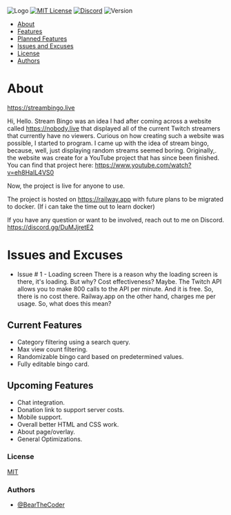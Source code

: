 ![Logo](https://cdn.discordapp.com/attachments/1013489547419590759/1041840249795530762/logoBlue.png)
[![MIT License](https://img.shields.io/badge/License-MIT-green.svg)](https://choosealicense.com/licenses/mit/)
[![Discord](https://img.shields.io/discord/1034695813026283580?color=%235865F2&label=Discord&logo=Discord)](https://discord.gg/DuMJjretE2)
![Version](https://img.shields.io/badge/version-0.5.0-ff69b4)

- [About](#about)
- [Features](#current-features)
- [Planned Features](#upcoming-features)
- [Issues and Excuses](#issues-and-excuses)
- [License](#license)
- [Authors](#authors)

# About

https://streambingo.live


Hi, Hello.
Stream Bingo was an idea I had after coming across a website called https://nobody.live that displayed all of the current Twitch streamers that currently have no viewers.
Curious on how creating such a website was possible, I started to program. I came up with the idea of stream bingo, because, well, just displaying random streams seemed boring.
Originally,. the website was create for a YouTube project that has since been finished.
You can find that project here: https://www.youtube.com/watch?v=eh8HaIL4VS0

Now, the project is live for anyone to use.

The project is hosted on https://railway.app with future plans to be migrated to docker. (If i can take the time out to learn docker)

If you have any question or want to be involved, reach out to me on Discord.
https://discord.gg/DuMJjretE2

# Issues and Excuses

-   Issue # 1 - Loading screen
      There is a reason why the loading screen is there, it's loading. But why? Cost effectiveness? Maybe.
      The Twitch API allows you to make 800 calls to the API per minute. And it is free. So, there is no cost there.
      Railway.app on the other hand, charges me per usage.
      So, what does this mean?



## Current Features

-   Category filtering using a search query.
-   Max view count filtering.
-   Randomizable bingo card based on predetermined values.
-   Fully editable bingo card.

## Upcoming Features

-   Chat integration.
-   Donation link to support server costs.
-   Mobile support.
-   Overall better HTML and CSS work.
-   About page/overlay.
-   General Optimizations.



### License

[MIT](https://choosealicense.com/licenses/mit/)

### Authors

-   [@BearTheCoder](https://www.github.com/BearTheCoder)